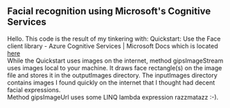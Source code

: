 ## Facial recognition using Microsoft's Cognitive Services
Hello.  This code is the result of my tinkering with: 
Quickstart: Use the Face client library - Azure Cognitive Services | Microsoft Docs
which is located [here](https://docs.microsoft.com/en-us/azure/cognitive-services/Face/Quickstarts/client-libraries?pivots=programming-language-csharp&tabs=visual-studio)
<br/>While the Quickstart uses images on the internet, method gipsImageStream uses images local to your machine.  It draws face rectangle(s) on the image file and stores it in the outputImages directory.  The inputImages directory contains images I found quickly on the internet that I thought had decent facial expressions.<br/>
Method gipsImageUrl uses some LINQ lambda expression razzmatazz :-). 

